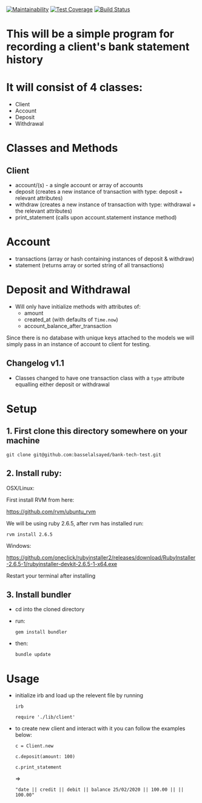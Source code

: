 [![Maintainability](https://api.codeclimate.com/v1/badges/c45ee4a4685840d55217/maintainability)](https://codeclimate.com/github/basselalsayed/bank-tech-test/maintainability)
[![Test Coverage](https://api.codeclimate.com/v1/badges/c45ee4a4685840d55217/test_coverage)](https://codeclimate.com/github/basselalsayed/bank-tech-test/test_coverage)
[![Build Status](https://travis-ci.org/basselalsayed/bank-tech-test.svg?branch=master)](https://travis-ci.org/basselalsayed/bank-tech-test)

# This will be a simple program for recording a client's bank statement history
# It will consist of 4 classes:
* Client
* Account
* Deposit
* Withdrawal
  
# Classes and Methods
## Client
* account/(s) - a single account or array of accounts
* deposit (creates a new instance of transaction with type: deposit + relevant attributes)
* withdraw (creates a new instance of transaction with type: withdrawal + the relevant attributes)
* print_statement (calls upon account.statement instance method)

# Account
* transactions (array or hash containing instances of deposit & withdraw)
* statement (returns array or sorted string of all transactions)

# Deposit and Withdrawal
* Will only have initialize methods with attributes of:
  * amount
  * created_at (with defaults of `Time.now`)
  * account_balance_after_transaction

Since there is no database with unique keys attached to the models we will simply pass in an instance of account to client for testing.

## Changelog v1.1
* Classes changed to have one transaction class with a `type` attribute equalling either deposit or withdrawal

# Setup
## 1. First clone this directory somewhere on your machine
`git clone git@github.com:basselalsayed/bank-tech-test.git`
## 2. Install ruby:
OSX/Linux: 

First install RVM from here:

https://github.com/rvm/ubuntu_rvm

We will be using ruby 2.6.5, after rvm has installed run:

`rvm install 2.6.5`

Windows: 

https://github.com/oneclick/rubyinstaller2/releases/download/RubyInstaller-2.6.5-1/rubyinstaller-devkit-2.6.5-1-x64.exe

Restart your terminal after installing
## 3. Install bundler
- cd into the cloned directory
- run: 
  
  `gem install bundler`

- then:

  `bundle update`
# Usage
- initialize irb and load up the relevent file by running

  `irb`

  `require './lib/client'`
- to create new client and interact with it you can follow the examples below:
    
    `c = Client.new`

    `c.deposit(amount: 100)`
    
    `c.print_statement`
    
    =>

    `"date || credit || debit || balance
    25/02/2020 || 100.00 || || 100.00"`
